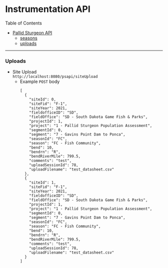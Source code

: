 # Instrumentation API

Table of Contents
- [Pallid Sturgeon API](#pallidsturgeon-api)
    - [seasons](#seasons)
    - [uploads](#uploads)

---
### Uploads
- Site Upload \
  `http://localhost:8080/psapi/siteUpload`
    - Example `POST` body
        ```
        [
          {
            "siteId": 0,
            "siteFid": "F-1",
            "siteYear": 2021,
            "fieldofficeID": "SD",
            "fieldOffice": "SD - South Dakota Game Fish & Parks",
            "projectId": 1,
            "project": "1 - Pallid Sturgeon Population Assessment",
            "segmentId": 0,
            "segment": "7 - Gavins Point Dam to Ponca",
            "seasonId": "FC",
            "season": "FC - Fish Community",
            "bend": 10,
            "bendrn": "R",
            "bendRiverMile": 799.5,
            "comments": "test",
            "uploadSessionId": 78,
            "uploadFilename": "test_datasheet.csv"
          },
          {
            "siteId": 1,
            "siteFid": "F-1",
            "siteYear": 2021,
            "fieldofficeID": "SD",
            "fieldOffice": "SD - South Dakota Game Fish & Parks",
            "projectId": 1,
            "project": "1 - Pallid Sturgeon Population Assessment",
            "segmentId": 0,
            "segment": "7 - Gavins Point Dam to Ponca",
            "seasonId": "FC",
            "season": "FC - Fish Community",
            "bend": 10,
            "bendrn": "R",
            "bendRiverMile": 799.5,
            "comments": "test",
            "uploadSessionId": 78,
            "uploadFilename": "test_datasheet.csv"
          }
       ]

